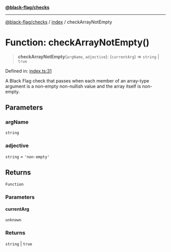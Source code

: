 [**@black-flag/checks**](../../README.md)

***

[@black-flag/checks](../../README.md) / [index](../README.md) / checkArrayNotEmpty

# Function: checkArrayNotEmpty()

> **checkArrayNotEmpty**(`argName`, `adjective`): (`currentArg`) => `string` \| `true`

Defined in: [index.ts:31](https://github.com/Xunnamius/black-flag/blob/359cb940c512f8ac3f63e33c0f88a34c8e1d62ec/packages/checks/src/index.ts#L31)

A Black Flag check that passes when each member of an array-type argument
is a non-empty non-nullish value and the array itself is non-empty.

## Parameters

### argName

`string`

### adjective

`string` = `'non-empty'`

## Returns

`Function`

### Parameters

#### currentArg

`unknown`

### Returns

`string` \| `true`
